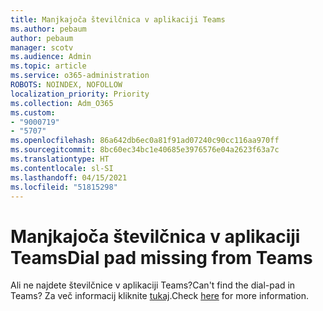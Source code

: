 ```yaml
---
title: Manjkajoča številčnica v aplikaciji Teams
ms.author: pebaum
author: pebaum
manager: scotv
ms.audience: Admin
ms.topic: article
ms.service: o365-administration
ROBOTS: NOINDEX, NOFOLLOW
localization_priority: Priority
ms.collection: Adm_O365
ms.custom:
- "9000719"
- "5707"
ms.openlocfilehash: 86a642db6ec0a81f91ad07240c90cc116aa970ff
ms.sourcegitcommit: 8bc60ec34bc1e40685e3976576e04a2623f63a7c
ms.translationtype: HT
ms.contentlocale: sl-SI
ms.lasthandoff: 04/15/2021
ms.locfileid: "51815298"
---
```

# <a name="dial-pad-missing-from-teams"></a><span data-ttu-id="76dc2-102">Manjkajoča številčnica v aplikaciji Teams</span><span class="sxs-lookup"><span data-stu-id="76dc2-102">Dial pad missing from Teams</span></span>

<span data-ttu-id="76dc2-103">Ali ne najdete številčnice v aplikaciji Teams?</span><span class="sxs-lookup"><span data-stu-id="76dc2-103">Can't find the dial-pad in Teams?</span></span> <span data-ttu-id="76dc2-104">Za več informacij kliknite [tukaj](https://docs.microsoft.com/alchemyinsights/teams-voice-dial-pad-missing).</span><span class="sxs-lookup"><span data-stu-id="76dc2-104">Check [here](https://docs.microsoft.com/alchemyinsights/teams-voice-dial-pad-missing) for more information.</span></span>
